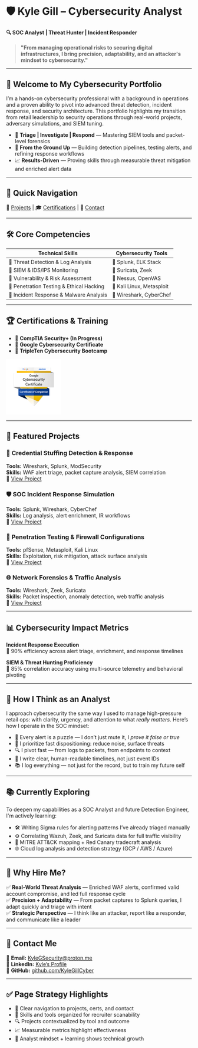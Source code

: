 # 🛡️ **Kyle Gill – Cybersecurity Analyst**

#### 🔍 SOC Analyst | Threat Hunter | Incident Responder

> **"From managing operational risks to securing digital infrastructures, I bring precision, adaptability, and an attacker's mindset to cybersecurity."**

---

## 🚀 **Welcome to My Cybersecurity Portfolio**

I’m a hands-on cybersecurity professional with a background in operations and a proven ability to pivot into advanced threat detection, incident response, and security architecture. This portfolio highlights my transition from retail leadership to security operations through real-world projects, adversary simulations, and SIEM tuning.

- 🎯 **Triage | Investigate | Respond** — Mastering SIEM tools and packet-level forensics  
- 🧠 **From the Ground Up** — Building detection pipelines, testing alerts, and refining response workflows  
- 📈 **Results-Driven** — Proving skills through measurable threat mitigation and enriched alert data

---

## 🔗 **Quick Navigation**

📂 [Projects](projects.md) | 🎓 [Certifications](certifications.md) | 📧 [Contact](contact.md)

---

## 🛠️ **Core Competencies**

| **Technical Skills**                      | **Cybersecurity Tools**          |
|------------------------------------------|----------------------------------|
| 🔹 Threat Detection & Log Analysis       | 🔹 Splunk, ELK Stack              |
| 🔹 SIEM & IDS/IPS Monitoring             | 🔹 Suricata, Zeek                 |
| 🔹 Vulnerability & Risk Assessment       | 🔹 Nessus, OpenVAS                |
| 🔹 Penetration Testing & Ethical Hacking | 🔹 Kali Linux, Metasploit         |
| 🔹 Incident Response & Malware Analysis  | 🔹 Wireshark, CyberChef           |

---

## 🏆 **Certifications & Training**

- 📌 **CompTIA Security+ (In Progress)**  
- 📌 **Google Cybersecurity Certificate**  
- 📌 **TripleTen Cybersecurity Bootcamp**

<a href="https://www.credly.com/badges/63c32f46-7d6f-4b43-8b9c-f709e0698790/public_url">
  <img src="assets/images/googlebadge.png" alt="Google Cybersecurity Certificate" width="150">
</a>

---

## 📂 **Featured Projects**

### 🧪 **Credential Stuffing Detection & Response**  
**Tools:** Wireshark, Splunk, ModSecurity  
**Skills:** WAF alert triage, packet capture analysis, SIEM correlation  
📌 [View Project](projects/Brute_force_detection.md)

### 🛡️ **SOC Incident Response Simulation**  
**Tools:** Splunk, Wireshark, CyberChef  
**Skills:** Log analysis, alert enrichment, IR workflows  
📌 [View Project](projects.md#incident-response)

### 🚀 **Penetration Testing & Firewall Configurations**  
**Tools:** pfSense, Metasploit, Kali Linux  
**Skills:** Exploitation, risk mitigation, attack surface analysis  
📌 [View Project](projects.md#penetration-testing)

### 🌐 **Network Forensics & Traffic Analysis**  
**Tools:** Wireshark, Zeek, Suricata  
**Skills:** Packet inspection, anomaly detection, web traffic analysis  
📌 [View Project](projects.md#network-forensics)

---

## 📊 **Cybersecurity Impact Metrics**

**Incident Response Execution**  
🔹 90% efficiency across alert triage, enrichment, and response timelines

**SIEM & Threat Hunting Proficiency**  
🔹 85% correlation accuracy using multi-source telemetry and behavioral pivoting

---

## 🧠 **How I Think as an Analyst**

I approach cybersecurity the same way I used to manage high-pressure retail ops: with clarity, urgency, and attention to what *really matters*. Here’s how I operate in the SOC mindset:

- 🚨 Every alert is a puzzle — I don’t just mute it, I *prove it false or true*
- 🔁 I prioritize fast dispositioning: reduce noise, surface threats
- 🔍 I pivot fast — from logs to packets, from endpoints to context
- 🧩 I write clear, human-readable timelines, not just event IDs
- 📚 I log everything — not just for the record, but to train my future self

---

## 📚 **Currently Exploring**

To deepen my capabilities as a SOC Analyst and future Detection Engineer, I'm actively learning:

- 🛠 Writing Sigma rules for alerting patterns I’ve already triaged manually
- ⚙️ Correlating Wazuh, Zeek, and Suricata data for full traffic visibility
- 🧠 MITRE ATT&CK mapping + Red Canary tradecraft analysis
- 🌐 Cloud log analysis and detection strategy (GCP / AWS / Azure)

---

## 🎯 **Why Hire Me?**

✅ **Real-World Threat Analysis** — Enriched WAF alerts, confirmed valid account compromise, and led full response cycle  
✅ **Precision + Adaptability** — From packet captures to Splunk queries, I adapt quickly and triage with intent  
✅ **Strategic Perspective** — I think like an attacker, report like a responder, and communicate like a leader

---

## 📩 **Contact Me**

📧 **Email:** [KyleGSecurity@proton.me](mailto:KyleGSecurity@proton.me)  
💼 **LinkedIn:** [Kyle’s Profile](https://www.linkedin.com/in/kylesportfolio/)  
📌 **GitHub:** [github.com/KyleGillCyber](https://github.com/KyleGillCyber)

---

## ✅ **Page Strategy Highlights**

- 🧭 Clear navigation to projects, certs, and contact  
- 🔧 Skills and tools organized for recruiter scanability  
- 🔍 Projects contextualized by tool and outcome  
- 📈 Measurable metrics highlight effectiveness  
- 🧠 Analyst mindset + learning shows technical growth  
